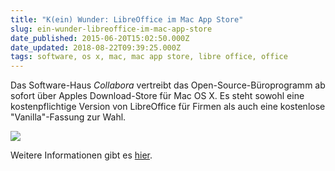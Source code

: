 ```yaml
---
title: "K(ein) Wunder: LibreOffice im Mac App Store"
slug: ein-wunder-libreoffice-im-mac-app-store
date_published: 2015-06-20T15:02:50.000Z
date_updated: 2018-08-22T09:39:25.000Z
tags: software, os x, mac, mac app store, libre office, office
---
```


Das Software-Haus *Collabora* vertreibt das Open-Source-Büroprogramm ab sofort über Apples Download-Store für Mac OS X. Es steht sowohl eine kostenpflichtige Version von LibreOffice für Firmen als auch eine kostenlose "Vanilla"-Fassung zur Wahl. 

![](__GHOST_URL__/content/images/2015/06/libreoffice-vanilla-1-5c76464daa6121ae.png)

Weitere Informationen gibt es [hier](http://www.heise.de/mac-and-i/meldung/MS-Office-Alternative-LibreOffice-landet-im-Mac-App-Store-2718277.html).
